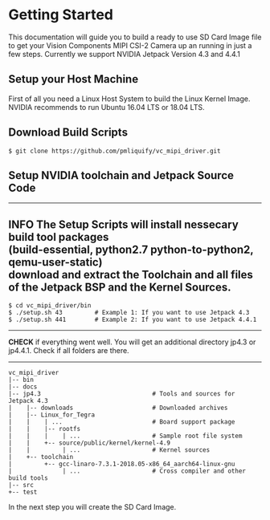 # Getting Started

This documentation will guide you to build a ready to use SD Card Image file to get your Vision Components MIPI CSI-2 Camera up an running in just a few steps. Currently we support NVIDIA Jetpack Version 4.3 and 4.4.1

## Setup your Host Machine
First of all you need a Linux Host System to build the Linux Kernel Image. 
NVIDIA recommends to run Ubuntu 16.04 LTS or 18.04 LTS.

## Download Build Scripts

    $ git clone https://github.com/pmliquify/vc_mipi_driver.git

## Setup NVIDIA toolchain and Jetpack Source Code

---
**INFO** The Setup Scripts will install nessecary build tool packages  
(build-essential, python2.7 python-to-python2, qemu-user-static)  
download and extract the Toolchain and all files of the Jetpack BSP and the Kernel Sources.
---

    $ cd vc_mipi_driver/bin
    $ ./setup.sh 43         # Example 1: If you want to use Jetpack 4.3
    $ ./setup.sh 441        # Example 2: If you want to use Jetpack 4.4.1

---

**CHECK** if everything went well. You will get an additional directory jp4.3 or jp4.4.1. Check if all folders are there.

---

    vc_mipi_driver
    |-- bin
    |-- docs
    |-- jp4.3                               # Tools and sources for Jetpack 4.3
    |    |-- downloads                      # Downloaded archives
    |    |-- Linux_for_Tegra
    |    |    | ...                         # Board support package
    |    |    |-- rootfs                     
    |    |    |    | ...                    # Sample root file system
    |    |    +-- source/public/kernel/kernel-4.9
    |    |         | ...                    # Kernel sources
    |    +-- toolchain
    |         +-- gcc-linaro-7.3.1-2018.05-x86_64_aarch64-linux-gnu
    |              | ...                    # Cross compiler and other build tools
    |-- src
    +-- test

In the next step you will create the SD Card Image.
